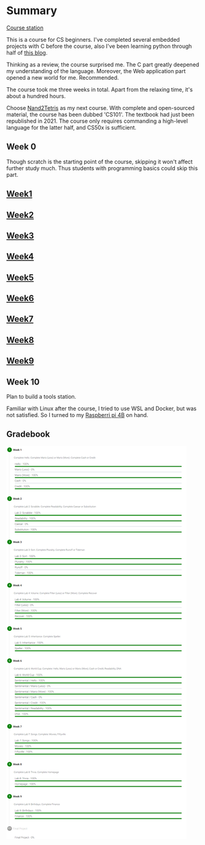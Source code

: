 # Summary

[Course station](https://cs50.harvard.edu/x/2022/)

This is a course for CS beginners. I've completed several embedded projects with C before the course, also I've been learning python through half of [this blog](https://www.liaoxuefeng.com/wiki/1016959663602400).

Thinking as a review, the course surprised me. The C part greatly deepened my understanding of the language. Moreover, the Web application part opened a new world for me. Recommended.

The course took me three weeks in total. Apart from the relaxing time, it's about a hundred hours.

Choose [Nand2Tetris](https://github.com/lng205/Nand2Tetris) as my next course. With complete and open-sourced material, the course has been dubbed 'CS101'. The textbook had just been republished in 2021. The course only requires commanding a high-level language for the latter half, and CS50x is sufficient.

## Week 0

Though scratch is the starting point of the course, skipping it won't affect further study much. Thus students with programming basics could skip this part.

## [Week1](./Week1/readme_en.md)

## [Week2](./Week2/readme_en.md)

## [Week3](./Week3/readme_en.md)

## [Week4](./Week4/readme_en.md)

## [Week5](./Week5/readme_en.md)

## [Week6](./Week6/readme_en.md)

## [Week7](./Week7/readme_en.md)

## [Week8](./Week8/readme_en.md)

## [Week9](./Week9/readme_en.md)

## Week 10

Plan to build a tools station.

Familiar with Linux after the course, I tried to use WSL and Docker, but was not satisfied. So I turned to my [Raspberri pi 4B](https://github.com/lng205/Raspi-WebApp) on hand.

## Gradebook

![p1](./images/p1.png)
